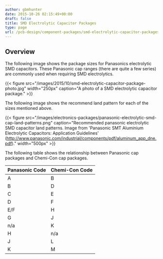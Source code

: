 ```yaml
---
author: gbmhunter
date: 2015-10-26 02:15:49+00:00
draft: false
title: SMD Electrolytic Capacitor Packages
type: page
url: /pcb-design/component-packages/smd-electrolytic-capacitor-packages
---
```


## Overview

The following image shows the package sizes for Panasonics electrolytic SMD capacitors. These Panasonic cap ranges (there are quite a few series) are commonly used when requiring SMD electrolytics.

{{< figure src="/images/2015/10/smd-electrolytic-capacitor-package-photo.jpg" width="250px" caption="A photo of a SMD electrolytic capacitor package."  >}}

The following image shows the recommend land pattern for each of the sizes mentioned above.

{{< figure src="/images/electronics-packages/panasonic-electrolytic-smd-cap-land-patterns.png" caption="Recommended panasonic electrolytic SMD capacitor land patterns. Image from 'Panasonic SMT Aluminium Electrolytic Capacitors: Application Guidelines' (http://www.panasonic.com/industrial/components/pdf/aluminum_app_dne.pdf)."  width="500px" >}}

The following table shows the relationship between Panasonic cap packages and Chemi-Con cap packages.

<table>
    <thead>
        <tr>
            <th>Panasonic Code</th>
            <th>Chemi-Con Code</th>
        </tr>
    </thead>
<tbody>
<tr>
<td >A
</td>
<td >B
</td></tr><tr >
<td >B
</td>
<td >D
</td></tr><tr >
<td >C
</td>
<td >E
</td></tr><tr >
<td >D
</td>
<td >F
</td></tr><tr >
<td >E/F
</td>
<td >H
</td></tr><tr >
<td >G
</td>
<td >J
</td></tr><tr >
<td >n/a
</td>
<td >K
</td></tr><tr >
<td >H
</td>
<td >n/a
</td></tr><tr >
<td >J
</td>
<td >L
</td></tr><tr >
<td >K
</td>
<td >M
</td></tr></tbody></table>